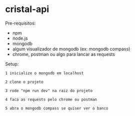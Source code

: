 # cristal-api

Pre-requisitos:
* npm
* node.js
* mongodb
* algum visualizador de mongodb (ex: mongodb compass)
* chrome, postman ou algo para lancar as requests

Setup:

	1 inicialize o mongodb em localhost
	
	2 clone o projeto
	
	3 rode "npm run dev" na raiz do projeto
	
	4 faca as requests pelo chrome ou postman
	
	5 abra o mongodb compass se quiser ver o banco
	
